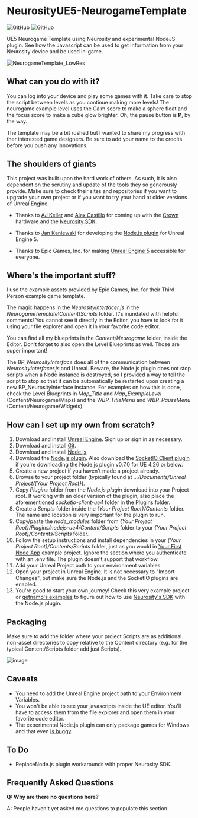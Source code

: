 # NeurosityUE5-NeurogameTemplate

![GitHub](https://img.shields.io/github/release/neuromodgames/NeurosityUE5-NeurogameTemplate?style=for-the-badge)
![GitHub](https://img.shields.io/github/license/neuromodgames/NeurosityUE5-NeurogameTemplate?style=for-the-badge)

UE5 Neurogame Template using Neurosity and experimental NodeJS plugin. See how the Javascript can be used to get information from your Neurosity device and be used in-game.

![NeurogameTemplate_LowRes](https://user-images.githubusercontent.com/88777150/135772416-407f038e-a107-4943-9f5a-bf1b7b4dba7a.gif)


## What can you do with it?

You can log into your device and play some games with it. Take care to stop the script between levels as you continue making more levels!
The neurogame example level uses the Calm score to make a sphere float and the focus score to make a cube glow brighter.
Oh, the pause button is **P**, by the way.

The template may be a bit rushed but I wanted to share my progress with ther interested game designers.
Be sure to add your name to the credits before you push any innovations.

## The shoulders of giants

This project was built upon the hard work of others. As such, it is also dependent on the scrutiny and update of the tools they so generously provide. Make sure to check their sites and repositories if you want to upgrade your own project or if you want to try your hand at older versions of Unreal Engine.

- Thanks to [AJ Keller](https://www.linkedin.com/in/andrewjaykeller/) and [Alex Castillo](https://www.linkedin.com/in/alexcas/) for coming up with the [Crown](https://neurosity.co/) hardware and the [Neurosity SDK](https://docs.neurosity.co/docs/overview). 

- Thanks to [Jan Kaniewski](https://github.com/getnamo) for developing the [Node.js plugin](https://github.com/getnamo/nodejs-ue4) for Unreal Engine 5. 

- Thanks to Epic Games, Inc. for making [Unreal Engine 5](https://www.unrealengine.com/) accessible for everyone.

## Where's the important stuff?

I use the example assets provided by Epic Games, Inc. for their Third Person example game template. 

The magic happens in the *NeurosityInterfacer.js* in the *NeurogameTemplate\Content\Scripts* folder. It's inundated with helpful comments! You cannot see it directly in the Editor, you have to look for it using your file explorer and open it in your favorite code editor.

You can find all my blueprints in the *Content/Neurogame* folder, inside the Editor. Don't forget to also open the Level Blueprints as well. Those are super important!

The *BP_NeurosityInterface* does all of the communication between *NeurosityInterfacer.js* and Unreal. 
Beware, the Node.js plugin does not stop scripts when a Node instance is destroyed, so I provided a way to tell the script to stop so that it can be automatically be restarted upon creating a new BP_NeurosityInterface instance. For examples on how this is done, check the Level Blueprints in *Map_Title* and *Map_ExampleLevel* (Content/Neurogame/Maps) and the *WBP_TitleMenu* and *WBP_PauseMenu* (Content/Neurogame/Widgets).

## How can I set up my own from scratch?

1. Download and install [Unreal Engine](https://www.unrealengine.com/en-US/download). Sign up or sign in as necessary.
2. Download and install [Git](https://git-scm.com/).
3. Download and install [Node.js](https://nodejs.org/en/).
4. Download the [Node.js plugin](https://github.com/getnamo/nodejs-ue4). Also download the [SocketIO Client plugin](https://github.com/getnamo/socketio-client-ue4) if you're downloading the Node.js plugin v0.7.0 for UE 4.26 or below.
5. Create a new project if you haven't made a project already.
6. Browse to your project folder (typically found at *.../Documents/Unreal Project/{Your Project Root}*).
7. Copy *Plugins* folder from the *Node.js plugin* download into your Project root. If working with an older version of the plugin, also place the aforementioned *socketio-client-ue4* folder in the Plugins folder.
8. Create a *Scripts* folder inside the *{Your Project Root}/Contents* folder. The name and location is very important for the plugin to run.
9. Copy/paste the *node_modules* folder from *{Your Project Root}/Plugins/nodejs-ue4/Content/Scripts* folder to your *{Your Project Root}/Contents/Scripts* folder.
10. Follow the setup instructions and install dependencies in your *{Your Project Root}/Contents/Scripts* folder, just as you would in [Your First Node App](https://docs.neurosity.co/docs/getting-started) example project. Ignore the section where you authenticate with an .env file. The plugin doesn't support that workflow.
11. Add your Unreal Project path to your environment variables.
12. Open your project in Unreal Engine. It is not necessary to "Import Changes", but make sure the Node.js and the SocketIO plugins are enabled.
13. You're good to start your own journey! Check this very example project or [getnamo's examples](https://github.com/getnamo/nodejs-ue4) to figure out how to use [Neurosity's SDK](https://docs.neurosity.co/docs/overview) with the Node.js plugin.

## Packaging

Make sure to add the folder where your project Scripts are as additional non-asset directories to copy relative to the Content directory (e.g. for the typical Content/Scripts folder add just Scripts).

![image](https://user-images.githubusercontent.com/88777150/133001784-82c17074-3fe2-40ec-a41b-ffab2cab2fe1.png)

## Caveats

- You need to add the Unreal Engine project path to your Environment Variables.
- You won't be able to see your javascripts inside the UE editor. You'll have to access them from the file explorer and open them in your favorite code editor.
- The experimental Node.js plugin can only package games for Windows and that even [is buggy](https://github.com/getnamo/nodejs-ue4/issues/35).

## To Do

- ReplaceNode.js plugin workarounds with proper Neurosity SDK.

## Frequently Asked Questions

**Q: Why are there no questions here?**

A: People haven't yet asked me questions to populate this section.
